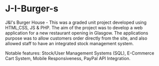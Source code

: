 # J-I-Burger-s
J&amp;I's Burger House - This was a graded unit project developed using HTML,CSS, JS &amp; PHP. The aim of the project was to develop a web application for a new restaurant opening in Glasgow. The applications purpose was to allow customers order directly from the site, and also allowed staff to have an integrated stock management system.

Notable features:
Stock/User Management Systems (SQL),
E-Commerce Cart System,
Mobile Responsiveness,
PayPal API Integration.
